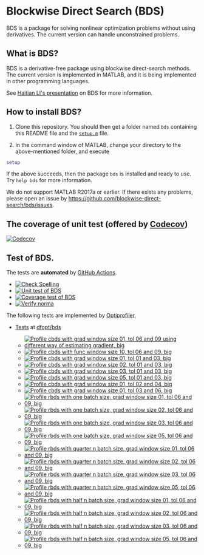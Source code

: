 # Blockwise Direct Search (BDS)

BDS is a package for solving nonlinear optimization problems without using derivatives. The current version can handle unconstrained problems. 

## What is BDS?

BDS is a derivative-free package using blockwise direct-search methods. The current version is implemented in MATLAB, and it is being implemented in other programming languages.

See [Haitian LI's presentation](https://lht97.github.io/documents/DFOS2024.pdf) on BDS for more information.

## How to install BDS?

1. Clone this repository. You should then get a folder named `bds` containing this README file and the
[`setup.m`](https://github.com/blockwise-direct-search/bds/blob/main/setup.m) file.

2. In the command window of MATLAB, change your directory to the above-mentioned folder, and execute

```matlab
setup
```

If the above succeeds, then the package `bds` is installed and ready to use. Try `help bds` for more information.

We do not support MATLAB R2017a or earlier. If there exists any problems, please open an issue by
https://github.com/blockwise-direct-search/bds/issues.

## The coverage of unit test (offered by [Codecov](https://about.codecov.io/))

[![Codecov](https://img.shields.io/codecov/c/github/blockwise-direct-search/bds?style=for-the-badge&logo=codecov)](https://app.codecov.io/github/blockwise-direct-search/bds)

## Test of BDS.
The tests are **automated** by [GitHub Actions](https://docs.github.com/en/actions).
- [![Check Spelling](https://github.com/blockwise-direct-search/bds/actions/workflows/spelling.yml/badge.svg)](https://github.com/blockwise-direct-search/bds/actions/workflows/spelling.yml)
- [![Unit test of BDS](https://github.com/blockwise-direct-search/bds/actions/workflows/unit_test.yml/badge.svg)](https://github.com/blockwise-direct-search/bds/actions/workflows/unit_test.yml)
- [![Coverage test of BDS](https://github.com/blockwise-direct-search/bds/actions/workflows/unit_test_coverage.yml/badge.svg)](https://github.com/blockwise-direct-search/bds/actions/workflows/unit_test_coverage.yml)
- [![Verify norma](https://github.com/zeroth-order-optimization/bds/actions/workflows/verify_norma.yml/badge.svg)](https://github.com/zeroth-order-optimization/bds/actions/workflows/verify_norma.yml)

The following tests are implemented by [Optiprofiler](https://github.com/optiprofiler/optiprofiler).

- [Tests](https://github.com/dfopt/bds/actions) at [dfopt/bds](https://github.com/dfopt/bds)

    - [![Profile cbds with grad window size 01, tol 06 and 09 using different way of estimating gradient, big](https://github.com/dfopt/bds/actions/workflows/profile_bds_gws_1_gtol_3x_6x_bds_development_gws_1_gtol_3x_6x_big_matcutest.yml/badge.svg)](https://github.com/dfopt/bds/actions/workflows/profile_bds_gws_1_gtol_3x_6x_bds_development_gws_1_gtol_3x_6x_big_matcutest.yml)
    - [![Profile cbds with func window size 10, tol 06 and 09, big](https://github.com/dfopt/bds/actions/workflows/profile_cbds_func_window_size_10_tol_06_09_big.yml/badge.svg)](https://github.com/dfopt/bds/actions/workflows/profile_cbds_func_window_size_10_tol_06_09_big.yml)
    - [![Profile cbds with grad window size 01, tol 01 and 03, big](https://github.com/dfopt/bds/actions/workflows/profile_cbds_grad_window_size_01_tol_01_03_big.yml/badge.svg)](https://github.com/dfopt/bds/actions/workflows/profile_cbds_grad_window_size_01_tol_01_03_big.yml)
    - [![Profile cbds with grad window size 02, tol 01 and 03, big](https://github.com/dfopt/bds/actions/workflows/profile_cbds_grad_window_size_02_tol_01_03_big.yml/badge.svg)](https://github.com/dfopt/bds/actions/workflows/profile_cbds_grad_window_size_02_tol_01_03_big.yml)
    - [![Profile cbds with grad window size 03, tol 01 and 03, big](https://github.com/dfopt/bds/actions/workflows/profile_cbds_grad_window_size_03_tol_01_03_big.yml/badge.svg)](https://github.com/dfopt/bds/actions/workflows/profile_cbds_grad_window_size_03_tol_01_03_big.yml)
    - [![Profile cbds with grad window size 05, tol 01 and 03, big](https://github.com/dfopt/bds/actions/workflows/profile_cbds_grad_window_size_05_tol_01_03_big.yml/badge.svg)](https://github.com/dfopt/bds/actions/workflows/profile_cbds_grad_window_size_05_tol_01_03_big.yml)
    - [![Profile cbds with grad window size 01, tol 02 and 04, big](https://github.com/dfopt/bds/actions/workflows/profile_cbds_grad_window_size_01_tol_02_04_big.yml/badge.svg)](https://github.com/dfopt/bds/actions/workflows/profile_cbds_grad_window_size_01_tol_02_04_big.yml)
    - [![Profile cbds with grad window size 01, tol 03 and 06, big](https://github.com/dfopt/bds/actions/workflows/profile_cbds_grad_window_size_01_tol_03_06_big.yml/badge.svg)](https://github.com/dfopt/bds/actions/workflows/profile_cbds_grad_window_size_01_tol_03_06_big.yml)
    - [![Profile rbds with one batch size, grad window size 01, tol 06 and 09, big](https://github.com/dfopt/bds/actions/workflows/profile_rbds_one_batch_size_grad_window_size_01_tol_06_09_big.yml/badge.svg)](https://github.com/dfopt/bds/actions/workflows/profile_rbds_one_batch_size_grad_window_size_01_tol_06_09_big.yml)
    - [![Profile rbds with one batch size, grad window size 02, tol 06 and 09, big](https://github.com/dfopt/bds/actions/workflows/profile_rbds_one_batch_size_grad_window_size_02_tol_06_09_big.yml/badge.svg)](https://github.com/dfopt/bds/actions/workflows/profile_rbds_one_batch_size_grad_window_size_02_tol_06_09_big.yml)
    - [![Profile rbds with one batch size, grad window size 03, tol 06 and 09, big](https://github.com/dfopt/bds/actions/workflows/profile_rbds_one_batch_size_grad_window_size_03_tol_06_09_big.yml/badge.svg)](https://github.com/dfopt/bds/actions/workflows/profile_rbds_one_batch_size_grad_window_size_03_tol_06_09_big.yml)
    - [![Profile rbds with one batch size, grad window size 05, tol 06 and 09, big](https://github.com/dfopt/bds/actions/workflows/profile_rbds_one_batch_size_grad_window_size_05_tol_06_09_big.yml/badge.svg)](https://github.com/dfopt/bds/actions/workflows/profile_rbds_one_batch_size_grad_window_size_05_tol_06_09_big.yml)
    - [![Profile rbds with quarter n batch size, grad window size 01, tol 06 and 09, big](https://github.com/dfopt/bds/actions/workflows/profile_rbds_quarter_n_batch_size_grad_window_size_01_tol_06_09_big.yml/badge.svg)](https://github.com/dfopt/bds/actions/workflows/profile_rbds_quarter_n_batch_size_grad_window_size_01_tol_06_09_big.yml)
    - [![Profile rbds with quarter n batch size, grad window size 02, tol 06 and 09, big](https://github.com/dfopt/bds/actions/workflows/profile_rbds_quarter_n_batch_size_grad_window_size_02_tol_06_09_big.yml/badge.svg)](https://github.com/dfopt/bds/actions/workflows/profile_rbds_quarter_n_batch_size_grad_window_size_02_tol_06_09_big.yml)
    - [![Profile rbds with quarter n batch size, grad window size 03, tol 06 and 09, big](https://github.com/dfopt/bds/actions/workflows/profile_rbds_quarter_n_batch_size_grad_window_size_03_tol_06_09_big.yml/badge.svg)](https://github.com/dfopt/bds/actions/workflows/profile_rbds_quarter_n_batch_size_grad_window_size_03_tol_06_09_big.yml)
    - [![Profile rbds with quarter n batch size, grad window size 05, tol 06 and 09, big](https://github.com/dfopt/bds/actions/workflows/profile_rbds_quarter_n_batch_size_grad_window_size_05_tol_06_09_big.yml/badge.svg)](https://github.com/dfopt/bds/actions/workflows/profile_rbds_quarter_n_batch_size_grad_window_size_05_tol_06_09_big.yml)
    - [![Profile rbds with half n batch size, grad window size 01, tol 06 and 09, big](https://github.com/dfopt/bds/actions/workflows/profile_rbds_half_n_batch_size_grad_window_size_01_tol_06_09_big.yml/badge.svg)](https://github.com/dfopt/bds/actions/workflows/profile_rbds_half_n_batch_size_grad_window_size_01_tol_06_09_big.yml)
    - [![Profile rbds with half n batch size, grad window size 02, tol 06 and 09, big](https://github.com/dfopt/bds/actions/workflows/profile_rbds_half_n_batch_size_grad_window_size_02_tol_06_09_big.yml/badge.svg)](https://github.com/dfopt/bds/actions/workflows/profile_rbds_half_n_batch_size_grad_window_size_02_tol_06_09_big.yml)
    - [![Profile rbds with half n batch size, grad window size 03, tol 06 and 09, big](https://github.com/dfopt/bds/actions/workflows/profile_rbds_half_n_batch_size_grad_window_size_03_tol_06_09_big.yml/badge.svg)](https://github.com/dfopt/bds/actions/workflows/profile_rbds_half_n_batch_size_grad_window_size_03_tol_06_09_big.yml)
    - [![Profile rbds with half n batch size, grad window size 05, tol 06 and 09, big](https://github.com/dfopt/bds/actions/workflows/profile_rbds_half_n_batch_size_grad_window_size_05_tol_06_09_big.yml/badge.svg)](https://github.com/dfopt/bds/actions/workflows/profile_rbds_half_n_batch_size_grad_window_size_05_tol_06_09_big.yml)